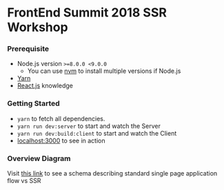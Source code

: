 # FrontEnd Summit 2018 SSR Workshop

### Prerequisite
* Node.js version `>=8.0.0 <9.0.0`
  * You can use [nvm](https://github.com/creationix/nvm) to install multiple versions if Node.js
* [Yarn](https://yarnpkg.com/lang/en/)
* [React.js](https://reactjs.org/) knowledge

### Getting Started
* `yarn` to fetch all dependencies. 
* `yarn run dev:server` to start and watch the Server 
* `yarn run dev:build:client` to start and watch the Client 
* [localhost:3000](http://localhost:3000) to see in action 

### Overview Diagram 
Visit [this link](https://drive.google.com/file/d/1_WJJ8NNx8CJL7PsqTh9AlucBtbCdE3br/view?usp=sharing) to see a schema describing standard single page application flow vs SSR
